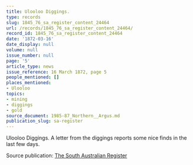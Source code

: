 ```yaml
---
title: Ulooloo Diggings.
type: records
slug: 1845_76_sa_register_content_24464
url: /records/1845_76_sa_register_content_24464/
record_id: 1845_76_sa_register_content_24464
date: '1872-03-16'
date_display: null
volume: null
issue_number: null
page: '5'
article_type: news
issue_reference: 16 March 1872, page 5
people_mentioned: []
places_mentioned:
- Ulooloo
topics:
- mining
- diggings
- gold
source_document: 1985-87_Northern__Argus.md
publication_slug: sa-register
---
```


Ulooloo Diggings.  A letter from the diggings reports some nice finds in the last few days.

Source publication: [The South Australian Register](/publications/sa-register/)
